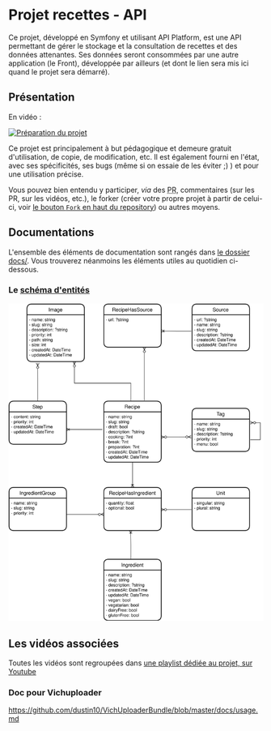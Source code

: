 # Projet recettes - API

Ce projet, développé en Symfony et utilisant API Platform, est une API permettant de gérer le stockage et la consultation de recettes et des données attenantes. 
Ses données seront consommées par une autre application (le Front), développée par ailleurs (et dont le lien sera mis ici quand le projet sera démarré).

## Présentation

En vidéo :

[![Préparation du projet](https://img.youtube.com/vi/7lLjwkQUhhM/0.jpg)](https://www.youtube.com/watch?v=7lLjwkQUhhM)

Ce projet est principalement à but pédagogique et demeure gratuit d'utilisation, de copie, de modification, etc. Il est également fourni en l'état, avec ses spécificités, ses bugs (même si on essaie de les éviter ;) ) et pour une utilisation précise.

Vous pouvez bien entendu y participer, *via* des <abbr title="Pull Requests">PR</abbr>, commentaires (sur les PR, sur les vidéos, etc.), le forker (créer votre propre projet à partir de celui-ci, voir [le bouton `Fork` en haut du repository](https://github.com/Drakolab-yt/recettes-api)) ou autres moyens.

## Documentations

L'ensemble des éléments de documentation sont rangés dans [le dossier docs/](./docs). Vous trouverez néanmoins les éléments utiles au quotidien ci-dessous.

### Le [schéma d'entités](./docs/mcd.svg)

![](./docs/mcd.svg)

## Les vidéos associées

Toutes les vidéos sont regroupées dans [une playlist dédiée au projet, sur Youtube](https://www.youtube.com/watch?v=7lLjwkQUhhM&list=PLOOzTDicdX42xpYBIddIAUcoPDzRQc256&index=1)

### Doc pour Vichuploader
https://github.com/dustin10/VichUploaderBundle/blob/master/docs/usage.md